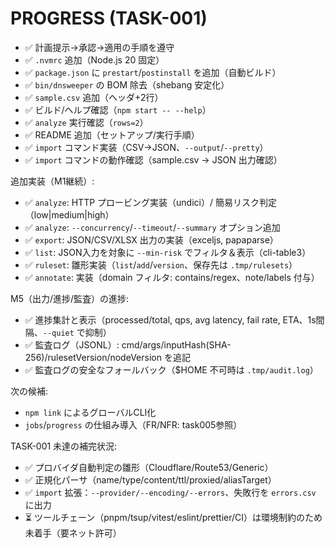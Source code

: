 # PROGRESS (TASK-001)

- ✅ 計画提示→承認→適用の手順を遵守
- ✅ `.nvmrc` 追加（Node.js 20 固定）
- ✅ `package.json` に `prestart`/`postinstall` を追加（自動ビルド）
- ✅ `bin/dnsweeper` の BOM 除去（shebang 安定化）
- ✅ `sample.csv` 追加（ヘッダ+2行）
- ✅ ビルド/ヘルプ確認（`npm start -- --help`）
- ✅ `analyze` 実行確認（`rows=2`）
- ✅ README 追加（セットアップ/実行手順）
- ✅ `import` コマンド実装（CSV→JSON、`--output`/`--pretty`）
- ✅ `import` コマンドの動作確認（sample.csv → JSON 出力確認）

追加実装（M1継続）:
- ✅ `analyze`: HTTP プロービング実装（undici）/ 簡易リスク判定（low|medium|high）
- ✅ `analyze`: `--concurrency`/`--timeout`/`--summary` オプション追加
- ✅ `export`: JSON/CSV/XLSX 出力の実装（exceljs, papaparse）
- ✅ `list`: JSON入力を対象に `--min-risk` でフィルタ＆表示（cli-table3）
- ✅ `ruleset`: 雛形実装（`list`/`add`/`version`、保存先は `.tmp/rulesets`）
 - ✅ `annotate`: 実装（domain フィルタ: contains/regex、note/labels 付与）

M5（出力/進捗/監査）の進捗:
- ✅ 進捗集計と表示（processed/total, qps, avg latency, fail rate, ETA、1s間隔、`--quiet` で抑制）
- ✅ 監査ログ（JSONL）: cmd/args/inputHash(SHA-256)/rulesetVersion/nodeVersion を追記
- ✅ 監査ログの安全なフォールバック（$HOME 不可時は `.tmp/audit.log`）

次の候補:
- `npm link` によるグローバルCLI化
- `jobs`/`progress` の仕組み導入（FR/NFR: task005参照）
 
TASK-001 未達の補完状況:
- ✅ プロバイダ自動判定の雛形（Cloudflare/Route53/Generic）
- ✅ 正規化パーサ（name/type/content/ttl/proxied/aliasTarget）
- ✅ `import` 拡張：`--provider/--encoding/--errors`、失敗行を `errors.csv` に出力
- ⏳ ツールチェーン（pnpm/tsup/vitest/eslint/prettier/CI）は環境制約のため未着手（要ネット許可）
